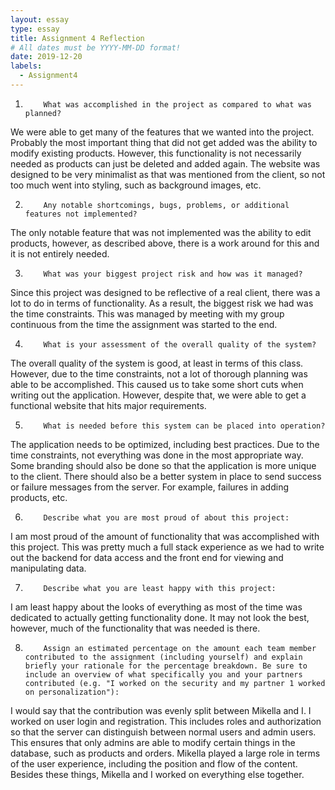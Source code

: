 ```yaml
---
layout: essay
type: essay
title: Assignment 4 Reflection
# All dates must be YYYY-MM-DD format!
date: 2019-12-20
labels:
  - Assignment4
---
```


1.         What was accomplished in the project as compared to what was planned?
We were able to get many of the features that we wanted into the project. Probably the most important thing that did not get added was the ability to modify existing products. However, this functionality is not necessarily needed as products can just be deleted and added again. The website was designed to be very minimalist as that was mentioned from the client, so not too much went into styling, such as background images, etc.
 
2.         Any notable shortcomings, bugs, problems, or additional features not implemented?
The only notable feature that was not implemented was the ability to edit products, however, as described above, there is a work around for this and it is not entirely needed.
 
3.         What was your biggest project risk and how was it managed?
Since this project was designed to be reflective of a real client, there was a lot to do in terms of functionality. As a result, the biggest risk we had was the time constraints. This was managed by meeting with my group continuous from the time the assignment was started to the end.
 
4.         What is your assessment of the overall quality of the system?
The overall quality of the system is good, at least in terms of this class. However, due to the time constraints, not a lot of thorough planning was able to be accomplished. This caused us to take some short cuts when writing out the application. However, despite that, we were able to get a functional website that hits major requirements.
 
5.         What is needed before this system can be placed into operation?
The application needs to be optimized, including best practices. Due to the time constraints, not everything was done in the most appropriate way. Some branding should also be done so that the application is more unique to the client. There should also be a better system in place to send success or failure messages from the server. For example, failures in adding products, etc.
 
6.         Describe what you are most proud of about this project:
I am most proud of the amount of functionality that was accomplished with this project. This was pretty much a full stack experience as we had to write out the backend for data access and the front end for viewing and manipulating data.
 
7.         Describe what you are least happy with this project:
I am least happy about the looks of everything as most of the time was dedicated to actually getting functionality done. It may not look the best, however, much of the functionality that was needed is there.
 
8.         Assign an estimated percentage on the amount each team member contributed to the assignment (including yourself) and explain briefly your rationale for the percentage breakdown. Be sure to include an overview of what specifically you and your partners contributed (e.g. "I worked on the security and my partner 1 worked on personalization"):
I would say that the contribution was evenly split between Mikella and I. I worked on user login and registration. This includes roles and authorization so that the server can distinguish between normal users and admin users. This ensures that only admins are able to modify certain things in the database, such as products and orders. Mikella played a large role in terms of the user experience, including the position and flow of the content. Besides these things, Mikella and I worked on everything else together.
